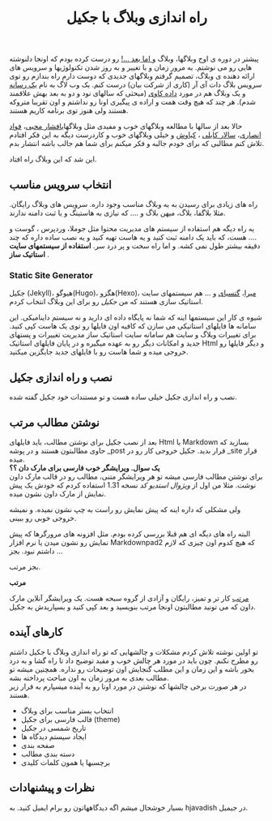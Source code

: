﻿---
layout: post
title: راه اندازی وبلاگ با جکیل
tags: جکیل مرتب jekyll
categories: فنی
---
پیشتر در دوره ی اوج وبلاگها، وبلاگ  [و اما بعد ...!] رو درست کرده بودم که اونجا دلنوشته هایی رو می نوشتم. به مرور زمان و با تغییر و به روز شدن تکنولوژیها و سرویس های ارائه دهنده ی وبلاگ، تصمیم گرفتم وبلاگهای جدیدی که دوست دارم راه بندازم رو توی سرویس بلاگ دات آی آر (کاری از شرکت بیان) درست کنم. یک وب لاگ به نام [یک رسانه] و یک وبلاگ هم در مورد [داده کاوی] (مبحثی که سالهای نود و دو به بعد بهش علاقمند شدم). هر چند که هیچ وقت همت و اراده ی پیگیری اونا رو نداشتم و اون تقریبا متروکه هستند ولی هنوز توی برنامه کاریم هستند.

حالا بعد از سالها با مطالعه وبلاگهای خوب و مفیدی مثل وبلاگهای[افشار محبی]، [فواد انصاری](http://foad-ansari.ir)، [سالار کابلی](https://sallar.me) ، [کیاوش](https://kiavash.one) و خیلی وبلاگهای خوب و کاردرست دیگه به این فکر افتادم تلاش کنم مطالبی که برای خودم جالبه و فکر میکنم برای شما هم جالب باشه انتشار بدم. 

این شد که این وبلاگ راه افتاد.

## انتخاب سرویس مناسب

راه های زیادی برای رسیدن به یه وبلاگ مناسب وجود داره. سرویس های وبلاگ رایگان. مثلا بلاگفا، بلاگ، میهن بلاگ و .... که نیازی به هاستینگ و یا ثبت دامنه ندارند.

یه راه دیگه هم استفاده از سیستم های مدیریت محتوا مثل جوملا، وردپرس ، گوست و .... هست، که باید یک دامنه ثبت کنید و یه هاست تهیه کنید و یه نصب ساده داره که چند دقیقه بیشتر طول نمی کشه. و اما راه سخت و پر درد سر. __استفاده از سیستمهای سایت استاتیک ساز__ .

### Static Site Generator
جکیل (Jekyll)، هیوگو(Hugo)، هگزو(Hexo)، [میرا]، [گتسبای] و ... هم سیستمهای سایت استاتیک سازی هستند که من _جکیل_ رو برای این وبلاگ انتخاب کردم.  

شیوه ی کار این سیستمها اینه که شما نه پایگاه داده ای دارید و نه سیستم داینامیکی. این سامانه ها فایلهای
استاتیکی می سازن که کافیه اون فایلها رو توی یک هاست کپی کنید. برای تغییرات وبلاگ و سایت هم سامانه سایت استاتیک ساز مدیریت تغییرات و پستهای جدید و امکانات دیگر رو به عهده میگیره و در پایان فایلهای استاتیک Html و دیگر فایلها رو خروجی میده و شما هاست رو با فایلهای جدید جایگزین میکنید.


## نصب و راه اندازی جکیل
نصب و راه اندازی جکیل خیلی ساده هست و تو مستندات خود جکیل گفته شده.

## نوشتن مطالب مرتب
بعد از نصب جکیل برای نوشتن مطالب، باید فایلهای Html یا Markdown بسازید که حاوی مطالبتون هستند و در پوشه _post قرار بدید. جکیل خروجی کار رو در _site قرار میده.  
**یک سوال. ویرایشگر خوب فارسی برای مارک دان ؟؟**  
برای نوشتن مطالب فارسی میشه تو هر ویرایشگر متنی، مطالب رو در قالب مارک داون نوشت. مثلا من اول  از *ویژوال استدیو کد* نسخه 1.31 استفاده کردم که خودش یک پیش نمایش از مارک داون نشون میده.

ولی مشکلی که داره اینه که پیش نمایش رو راست به چپ نشون نمیده. و نمیشه خروجی خوبی رو ببینی. 

البته راه های دیگه ای هم قبلا بررسی کرده بودم. مثل افزونه های مرورگرها که پیش نمایش رو نشون میدن یا نرم افزار Markdownpad2 که هیچ کدوم اون چیزی که لازم داشتم نبود. بجز ...

بجز مرتب.

__مرتب__

[مرتب] کار تر و تمیز، رایگان و آزادی از گروه سبحه هست. یک ویرایشگر آنلاین مارک داون که می تونید مطالبتون اونجا مرتب بنویسید و بعد کپی کنید و بسپاریدش به جکیل.

## کارهای آینده
تو اولین نوشته تلاش کردم مشکلات و چالشهایی که تو راه اندازی وبلاگ با جکیل داشتم رو مطرح نکنم. چون باید در مورد هر چالش خوب و مفید توضیح داد تا راه گشا و به درد بخور باشه و این زمان و این مطلب گنجایش اون توضیحات رو نداره. همچنین میشه تو مطالب بعدی به مرور زمان  به اون مباحث پرداخته بشه.  
 در هر صورت برخی چالشها که نوشتن در مورد اونا رو به آینده میسپارم به قرار زیر هستند.  
* انتخاب بستر مناسب برای وبلاگ
* قالب فارسی برای جکیل (theme)
* تاریخ شمسی در جکیل
* ایجاد سیستم دیدگاه ها
* صفحه بندی
* دسته بندی مطالب
* برچسبها یا همون کلمات کلیدی

## نظرات و پیشنهادات
بسیار خوشحال میشم اگه دیدگاههاتون رو برام ایمیل کنید. به hjavadish در جیمیل.


 [و اما بعد ...!]: http://majnoon362.blogfa.com
 [یک رسانه]: http://1resane.blog.ir
 [داده کاوی]: http://datamining.blog.ir
 [افشار محبی]: http://afsharm.ir
 [میرا]: https://miraxy.github.io/fa/
 [گتسبای]: https://www.gatsbyjs.org
 [مرتب]: http://www.sobhe.ir/moratab